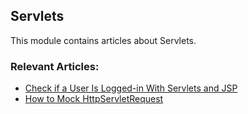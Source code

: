 ## Servlets

This module contains articles about Servlets.

### Relevant Articles:
- [Check if a User Is Logged-in With Servlets and JSP](https://www.baeldung.com/servlets-jsp-check-user-login)
- [How to Mock HttpServletRequest](https://www.baeldung.com/java-httpservletrequest-mock)
